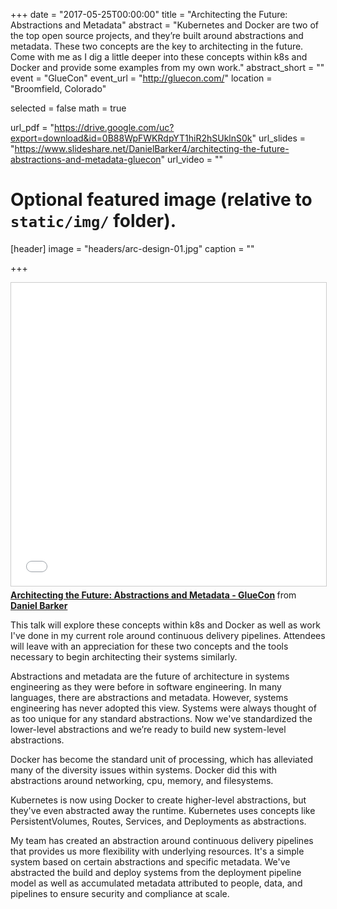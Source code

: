 +++
date = "2017-05-25T00:00:00"
title = "Architecting the Future: Abstractions and Metadata"
abstract = "Kubernetes and Docker are two of the top open source projects, and they’re built around abstractions and metadata. These two concepts are the key to architecting in the future. Come with me as I dig a little deeper into these concepts within k8s and Docker and provide some examples from my own work."
abstract_short = ""
event = "GlueCon"
event_url = "http://gluecon.com/"
location = "Broomfield, Colorado"

selected = false
math = true

url_pdf = "https://drive.google.com/uc?export=download&id=0B88WpFWKRdpYT1hiR2hSUklnS0k"
url_slides = "https://www.slideshare.net/DanielBarker4/architecting-the-future-abstractions-and-metadata-gluecon"
url_video = ""

# Optional featured image (relative to `static/img/` folder).
[header]
image = "headers/arc-design-01.jpg"
caption = ""

+++

<iframe src="//www.slideshare.net/slideshow/embed_code/key/liA2kqcAHWC7qd" width="595" height="485" frameborder="0" marginwidth="0" marginheight="0" scrolling="no" style="border:1px solid #CCC; border-width:1px; margin-bottom:5px; max-width: 100%;" allowfullscreen> </iframe> <div style="margin-bottom:5px"> <strong> <a href="//www.slideshare.net/DanielBarker4/architecting-the-future-abstractions-and-metadata-gluecon" title="Architecting the Future: Abstractions and Metadata - GlueCon" target="_blank">Architecting the Future: Abstractions and Metadata - GlueCon</a> </strong> from <strong><a target="_blank" href="https://www.slideshare.net/DanielBarker4">Daniel Barker</a></strong> </div>

This talk will explore these concepts within k8s and Docker as well as work I've done in my current role around continuous delivery pipelines. Attendees will leave with an appreciation for these two concepts and the tools necessary to begin architecting their systems similarly.

Abstractions and metadata are the future of architecture in systems engineering as they were before in software engineering. In many languages, there are abstractions and metadata. However, systems engineering has never adopted this view. Systems were always thought of as too unique for any standard abstractions. Now we've standardized the lower-level abstractions and we’re ready to build new system-level abstractions.

Docker has become the standard unit of processing, which has alleviated many of the diversity issues within systems. Docker did this with abstractions around networking, cpu, memory, and filesystems.

Kubernetes is now using Docker to create higher-level abstractions, but they've even abstracted away the runtime. Kubernetes uses concepts like PersistentVolumes, Routes, Services, and Deployments as abstractions.

My team has created an abstraction around continuous delivery pipelines that provides us more flexibility with underlying resources. It's a simple system based on certain abstractions and specific metadata. We've abstracted the build and deploy systems from the deployment pipeline model as well as accumulated metadata attributed to people, data, and pipelines to ensure security and compliance at scale.

